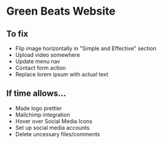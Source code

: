 # Green Beats Website

## To fix 
* Flip image horizontally in "Simple and Effective" section
* Upload video somewhere 
* Update menu nav
* Contact form action
* Replace lorem ipsum with actual text

## If time allows...
* Made logo prettier
* Mailchimp integration
* Hover over Social Media Icons
* Set up social media accounts
* Delete uncessary files/comments
